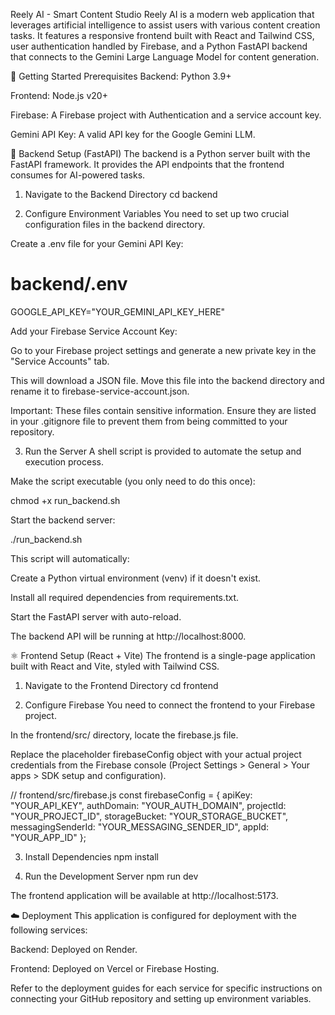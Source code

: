 Reely AI - Smart Content Studio
Reely AI is a modern web application that leverages artificial intelligence to assist users with various content creation tasks. It features a responsive frontend built with React and Tailwind CSS, user authentication handled by Firebase, and a Python FastAPI backend that connects to the Gemini Large Language Model for content generation.

🚀 Getting Started
Prerequisites
Backend: Python 3.9+

Frontend: Node.js v20+

Firebase: A Firebase project with Authentication and a service account key.

Gemini API Key: A valid API key for the Google Gemini LLM.

🐍 Backend Setup (FastAPI)
The backend is a Python server built with the FastAPI framework. It provides the API endpoints that the frontend consumes for AI-powered tasks.

1. Navigate to the Backend Directory
cd backend

2. Configure Environment Variables
You need to set up two crucial configuration files in the backend directory.

Create a .env file for your Gemini API Key:

# backend/.env
GOOGLE_API_KEY="YOUR_GEMINI_API_KEY_HERE"

Add your Firebase Service Account Key:

Go to your Firebase project settings and generate a new private key in the "Service Accounts" tab.

This will download a JSON file. Move this file into the backend directory and rename it to firebase-service-account.json.

Important: These files contain sensitive information. Ensure they are listed in your .gitignore file to prevent them from being committed to your repository.

3. Run the Server
A shell script is provided to automate the setup and execution process.

Make the script executable (you only need to do this once):

chmod +x run_backend.sh

Start the backend server:

./run_backend.sh

This script will automatically:

Create a Python virtual environment (venv) if it doesn't exist.

Install all required dependencies from requirements.txt.

Start the FastAPI server with auto-reload.

The backend API will be running at http://localhost:8000.

⚛️ Frontend Setup (React + Vite)
The frontend is a single-page application built with React and Vite, styled with Tailwind CSS.

1. Navigate to the Frontend Directory
cd frontend

2. Configure Firebase
You need to connect the frontend to your Firebase project.

In the frontend/src/ directory, locate the firebase.js file.

Replace the placeholder firebaseConfig object with your actual project credentials from the Firebase console (Project Settings > General > Your apps > SDK setup and configuration).

// frontend/src/firebase.js
const firebaseConfig = {
  apiKey: "YOUR_API_KEY",
  authDomain: "YOUR_AUTH_DOMAIN",
  projectId: "YOUR_PROJECT_ID",
  storageBucket: "YOUR_STORAGE_BUCKET",
  messagingSenderId: "YOUR_MESSAGING_SENDER_ID",
  appId: "YOUR_APP_ID"
};

3. Install Dependencies
npm install

4. Run the Development Server
npm run dev

The frontend application will be available at http://localhost:5173.

☁️ Deployment
This application is configured for deployment with the following services:

Backend: Deployed on Render.

Frontend: Deployed on Vercel or Firebase Hosting.

Refer to the deployment guides for each service for specific instructions on connecting your GitHub repository and setting up environment variables.
